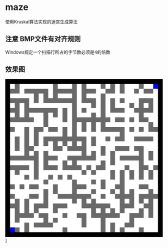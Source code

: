 # maze
使用Kruskal算法实现的迷宫生成算法

## 注意 BMP文件有对齐规则
Windows规定一个扫描行所占的字节数必须是4的倍数

## 效果图
![maze.bmp](./maze.jpeg)]
